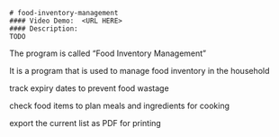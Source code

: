     # food-inventory-management
    #### Video Demo:  <URL HERE>
    #### Description:
    TODO
The program is called “Food Inventory Management”

It is a program that is used to manage food inventory in the household

track expiry dates to prevent food wastage

check food items to plan meals and ingredients for cooking

export the current list as PDF for printing
